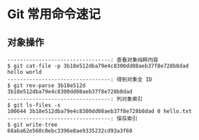 Git 常用命令速记
======

## 对象操作

    ---------------------------------: 查看对象纯粹内容
    $ git cat-file -p 3b18e512dba79e4c8300dd08aeb37f8e728b8dad 
    hello world
    ---------------------------------: 得到对象全 ID
    $ git rev-parse 3b18e512d 
    3b18e512dba79e4c8300dd08aeb37f8e728b8dad 
    ---------------------------------: 列对象索引
    $ git ls-files -s
    100644 3b18e512dba79e4c8300dd08aeb37f8e728b8dad 0 hello.txt
    ---------------------------------: 保存索引
    $ git write-tree
    68aba62e560c0ebc3396e8ae9335232cd93a3f60
